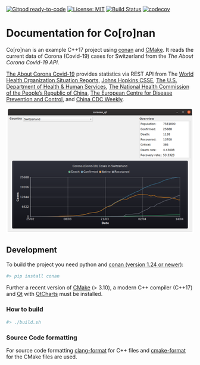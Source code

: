 [![Gitpod ready-to-code](https://img.shields.io/badge/Gitpod-ready--to--code-blue?logo=gitpod)](https://gitpod.io/#https://github.com/bbvch/Coronan)
[![License: MIT](https://img.shields.io/badge/License-MIT-yellow.svg)](https://opensource.org/licenses/MIT)
[![Build Status](https://travis-ci.org/bbvch/Coronan.svg?branch=master)](https://travis-ci.org/bbvch/Coronan)
[![codecov](https://codecov.io/gh/bbvch/Coronan/branch/master/graph/badge.svg)](https://codecov.io/gh/bbvch/Coronan)

# Documentation for Co[ro]nan

Co[ro]nan is an example C++17 project using [conan](https://conan.io/) and [CMake](https://cmake.org/).
It reads the current data of Corona (Covid-19) cases for Switzerland from the _The About Corona Covid-19 API_. 

[The About Corona Covid-19](https://about-corona.net/documentation) provides statistics via REST API from The [World Health Organization Situation Reports](https://www.who.int/emergencies/diseases/novel-coronavirus-2019/situation-reports), [Johns Hopkins CSSE](https://coronavirus.jhu.edu/map.html), [The U.S. Department of Health & Human Services](https://www.hhs.gov/), [The National Health Commission of the People’s Republic of China](http://en.nhc.gov.cn/), [The European Centre for Disease Prevention and Control](https://www.ecdc.europa.eu/en), and [China CDC Weekly](http://weekly.chinacdc.cn/news/TrackingtheEpidemic.htm).

![Screenshot of the qt application](docs/images/Screenshot-qt.png)

## Development

To build the project you need python and [conan (version 1.24 or newer)](https://conan.io/):
```bash
#> pip install conan
```
Further a recent version of [CMake](https://cmake.org/) (> 3.10), a modern C++ compiler (C++17) and [Qt](https://www.qt.io/) with [QtCharts](https://doc.qt.io/qt-5/qtcharts-index.html) must be installed.

### How to build

```bash
#> ./build.sh
```

### Source Code formatting
For source code formatting [clang-format](https://clang.llvm.org/docs/ClangFormat.html) for C++ files and [cmake-format](https://pypi.org/project/cmake-format/) for the CMake files are used.
